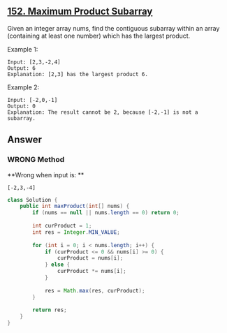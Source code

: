 ## [152. Maximum Product Subarray](https://leetcode.com/problems/maximum-product-subarray/)

Given an integer array nums, find the contiguous subarray within an array (containing at least one number) which has the largest product.

Example 1:
```
Input: [2,3,-2,4]
Output: 6
Explanation: [2,3] has the largest product 6.
```
Example 2:
```
Input: [-2,0,-1]
Output: 0
Explanation: The result cannot be 2, because [-2,-1] is not a subarray.
```
## Answer
### WRONG Method

**Wrong when input is: ** 

`[-2,3,-4]`
```java
class Solution {
    public int maxProduct(int[] nums) {
        if (nums == null || nums.length == 0) return 0;
        
        int curProduct = 1;
        int res = Integer.MIN_VALUE;
        
        for (int i = 0; i < nums.length; i++) {
            if (curProduct <= 0 && nums[i] >= 0) {
                curProduct = nums[i];
            } else {
                curProduct *= nums[i];
            }
            
            res = Math.max(res, curProduct);
        }
        
        return res;
    }
}
```
